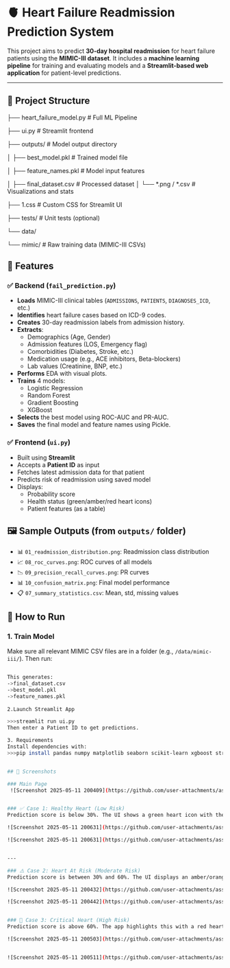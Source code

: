 # 🫀 Heart Failure Readmission Prediction System

This project aims to predict **30-day hospital readmission** for heart failure patients using the **MIMIC-III dataset**. It includes a **machine learning pipeline** for training and evaluating models and a **Streamlit-based web application** for patient-level predictions.

---
## 📁 Project Structure

├── heart_failure_model.py # Full ML Pipeline

├── ui.py # Streamlit frontend

├── outputs/ # Model output directory

│ ├── best_model.pkl # Trained model file

│ ├── feature_names.pkl # Model input features

│ ├── final_dataset.csv # Processed dataset
│ └── *.png / *.csv # Visualizations and stats

├── 1.css # Custom CSS for Streamlit UI

├── tests/ # Unit tests (optional)

└── data/

└── mimic/ # Raw training data (MIMIC-III CSVs)
## 🔧 Features

### ✅ Backend (`fail_prediction.py`)
- **Loads** MIMIC-III clinical tables (`ADMISSIONS`, `PATIENTS`, `DIAGNOSES_ICD`, etc.)
- **Identifies** heart failure cases based on ICD-9 codes.
- **Creates** 30-day readmission labels from admission history.
- **Extracts**:
  - Demographics (Age, Gender)
  - Admission features (LOS, Emergency flag)
  - Comorbidities (Diabetes, Stroke, etc.)
  - Medication usage (e.g., ACE inhibitors, Beta-blockers)
  - Lab values (Creatinine, BNP, etc.)
- **Performs** EDA with visual plots.
- **Trains** 4 models:
  - Logistic Regression
  - Random Forest
  - Gradient Boosting
  - XGBoost
- **Selects** the best model using ROC-AUC and PR-AUC.
- **Saves** the final model and feature names using Pickle.
### ✅ Frontend (`ui.py`)
- Built using **Streamlit**
- Accepts a **Patient ID** as input
- Fetches latest admission data for that patient
- Predicts risk of readmission using saved model
- Displays:
  - Probability score
  - Health status (green/amber/red heart icons)
  - Patient features (as a table)

## 🖼️ Sample Outputs (from `outputs/` folder)
- 📊 `01_readmission_distribution.png`: Readmission class distribution
- 📈 `08_roc_curves.png`: ROC curves of all models
- 📉 `09_precision_recall_curves.png`: PR curves
- 📊 `10_confusion_matrix.png`: Final model performance
- 📋 `07_summary_statistics.csv`: Mean, std, missing values

## 🚀 How to Run

### 1. Train Model
Make sure all relevant MIMIC CSV files are in a folder (e.g., `/data/mimic-iii/`). Then run:
```bash  python heart_failure_model.py

This generates:
->final_dataset.csv
->best_model.pkl
->feature_names.pkl
   
2.Launch Streamlit App

>>>streamlit run ui.py
Then enter a Patient ID to get predictions.

3. Requirements
Install dependencies with:
>>>pip install pandas numpy matplotlib seaborn scikit-learn xgboost streamlit


## 📸 Screenshots

### Main Page
 ![Screenshot 2025-05-11 200409](https://github.com/user-attachments/assets/79b4473d-04b5-4b0a-9d49-8a6b317ba4f5)


### ✅ Case 1: Healthy Heart (Low Risk)
Prediction score is below 30%. The UI shows a green heart icon with the label **"Healthy Heart"**.

![Screenshot 2025-05-11 200631](https://github.com/user-attachments/assets/410828aa-9e07-49e0-9999-4e99e77dafcb)

![Screenshot 2025-05-11 200631](https://github.com/user-attachments/assets/60e23fab-e9ef-4988-970e-90bf37181bae)


---

### ⚠️ Case 2: Heart At Risk (Moderate Risk)
Prediction score is between 30% and 60%. The UI displays an amber/orange heart with the label **"Heart At Risk"**.

![Screenshot 2025-05-11 200432](https://github.com/user-attachments/assets/187e9074-e3b1-437f-b78f-4b3cbdb03321)

![Screenshot 2025-05-11 200442](https://github.com/user-attachments/assets/e51d2da7-420b-40dc-ade7-ae832d149c30)


### 🚨 Case 3: Critical Heart (High Risk)
Prediction score is above 60%. The app highlights this with a red heart icon and the label **"Critical Heart"**.

![Screenshot 2025-05-11 200503](https://github.com/user-attachments/assets/74f10947-dd4b-4d17-b774-b51bf4fb9d19)


![Screenshot 2025-05-11 200511](https://github.com/user-attachments/assets/1eb155f4-1556-4e30-8cb9-18a6094a2452)

